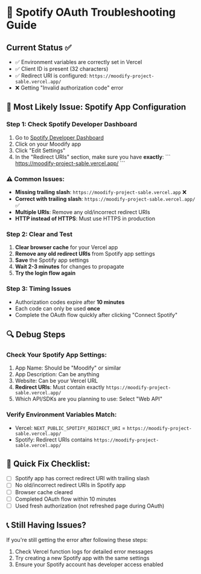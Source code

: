 # 🔧 Spotify OAuth Troubleshooting Guide

## Current Status ✅
- ✅ Environment variables are correctly set in Vercel
- ✅ Client ID is present (32 characters)
- ✅ Redirect URI is configured: `https://moodify-project-sable.vercel.app/`
- ❌ Getting "Invalid authorization code" error

## 🎯 Most Likely Issue: Spotify App Configuration

### Step 1: Check Spotify Developer Dashboard
1. Go to [Spotify Developer Dashboard](https://developer.spotify.com/dashboard)
2. Click on your Moodify app
3. Click "Edit Settings"
4. In the "Redirect URIs" section, make sure you have **exactly**:
   \`\`\`
   https://moodify-project-sable.vercel.app/
   \`\`\`
   
### ⚠️ Common Issues:
- **Missing trailing slash**: `https://moodify-project-sable.vercel.app` ❌
- **Correct with trailing slash**: `https://moodify-project-sable.vercel.app/` ✅
- **Multiple URIs**: Remove any old/incorrect redirect URIs
- **HTTP instead of HTTPS**: Must use HTTPS in production

### Step 2: Clear and Test
1. **Clear browser cache** for your Vercel app
2. **Remove any old redirect URIs** from Spotify app settings
3. **Save** the Spotify app settings
4. **Wait 2-3 minutes** for changes to propagate
5. **Try the login flow again**

### Step 3: Timing Issues
- Authorization codes expire after **10 minutes**
- Each code can only be used **once**
- Complete the OAuth flow quickly after clicking "Connect Spotify"

## 🔍 Debug Steps

### Check Your Spotify App Settings:
1. App Name: Should be "Moodify" or similar
2. App Description: Can be anything
3. Website: Can be your Vercel URL
4. **Redirect URIs**: Must contain exactly `https://moodify-project-sable.vercel.app/`
5. Which API/SDKs are you planning to use: Select "Web API"

### Verify Environment Variables Match:
- Vercel: `NEXT_PUBLIC_SPOTIFY_REDIRECT_URI` = `https://moodify-project-sable.vercel.app/`
- Spotify: Redirect URIs contains `https://moodify-project-sable.vercel.app/`

## 🚀 Quick Fix Checklist:
- [ ] Spotify app has correct redirect URI with trailing slash
- [ ] No old/incorrect redirect URIs in Spotify app
- [ ] Browser cache cleared
- [ ] Completed OAuth flow within 10 minutes
- [ ] Used fresh authorization (not refreshed page during OAuth)

## 📞 Still Having Issues?
If you're still getting the error after following these steps:
1. Check Vercel function logs for detailed error messages
2. Try creating a new Spotify app with the same settings
3. Ensure your Spotify account has developer access enabled
